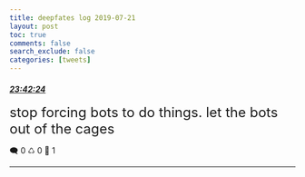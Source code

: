 ```yaml
---
title: deepfates log 2019-07-21
layout: post
toc: true
comments: false
search_exclude: false
categories: [tweets]
---
```



#### <a href = "https://twitter.com/deepfates/status/1153178461021696000">*23:42:24*</a>

<font size="5">stop forcing bots to do things. let the bots out of the cages</font>



🗨️ 0 ♺ 0 🤍  1   

---
    
            


